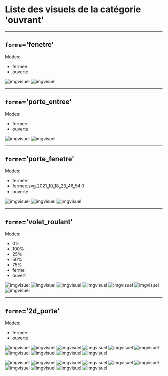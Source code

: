 
# Liste des visuels de la catégorie 'ouvrant'

---
## `forme`='fenetre'

Modes:

* fermee
* ouverte

![imgvisuel](https://static.abls-habitat.fr/img/fenetre_fermee.png)
![imgvisuel](https://static.abls-habitat.fr/img/fenetre_ouverte.png)

---
## `forme`='porte_entree'

Modes:

* fermee
* ouverte

![imgvisuel](https://static.abls-habitat.fr/img/porte_entree_fermee.png)
![imgvisuel](https://static.abls-habitat.fr/img/porte_entree_ouverte.png)

---
## `forme`='porte_fenetre'

Modes:

* fermee
* fermee.svg.2021_10_18_23_46_54.0
* ouverte

![imgvisuel](https://static.abls-habitat.fr/img/porte_fenetre_fermee.png)
![imgvisuel](https://static.abls-habitat.fr/img/porte_fenetre_fermee.svg.2021_10_18_23_46_54.0.png)
![imgvisuel](https://static.abls-habitat.fr/img/porte_fenetre_ouverte.png)

---
## `forme`='volet_roulant'

Modes:

* 0%
* 100%
* 25%
* 50%
* 75%
* ferme
* ouvert

![imgvisuel](https://static.abls-habitat.fr/img/volet_roulant_0%.png)
![imgvisuel](https://static.abls-habitat.fr/img/volet_roulant_100%.png)
![imgvisuel](https://static.abls-habitat.fr/img/volet_roulant_25%.png)
![imgvisuel](https://static.abls-habitat.fr/img/volet_roulant_50%.png)
![imgvisuel](https://static.abls-habitat.fr/img/volet_roulant_75%.png)
![imgvisuel](https://static.abls-habitat.fr/img/volet_roulant_ferme.png)
![imgvisuel](https://static.abls-habitat.fr/img/volet_roulant_ouvert.png)

---
## `forme`='2d_porte'

Modes:

* fermee
* ouverte

![imgvisuel](https://static.abls-habitat.fr/img/2d_porte_fermee_white.png)
![imgvisuel](https://static.abls-habitat.fr/img/2d_porte_fermee_lightblue.png)
![imgvisuel](https://static.abls-habitat.fr/img/2d_porte_fermee_blue.png)
![imgvisuel](https://static.abls-habitat.fr/img/2d_porte_fermee_darkgreen.png)
![imgvisuel](https://static.abls-habitat.fr/img/2d_porte_fermee_gray.png)
![imgvisuel](https://static.abls-habitat.fr/img/2d_porte_fermee_green.png)
![imgvisuel](https://static.abls-habitat.fr/img/2d_porte_fermee_orange.png)
![imgvisuel](https://static.abls-habitat.fr/img/2d_porte_fermee_red.png)
![imgvisuel](https://static.abls-habitat.fr/img/2d_porte_fermee_yellow.png)
![imgvisuel](https://static.abls-habitat.fr/img/2d_porte_fermee_black.png)

![imgvisuel](https://static.abls-habitat.fr/img/2d_porte_ouverte_white.png)
![imgvisuel](https://static.abls-habitat.fr/img/2d_porte_ouverte_lightblue.png)
![imgvisuel](https://static.abls-habitat.fr/img/2d_porte_ouverte_blue.png)
![imgvisuel](https://static.abls-habitat.fr/img/2d_porte_ouverte_darkgreen.png)
![imgvisuel](https://static.abls-habitat.fr/img/2d_porte_ouverte_gray.png)
![imgvisuel](https://static.abls-habitat.fr/img/2d_porte_ouverte_green.png)
![imgvisuel](https://static.abls-habitat.fr/img/2d_porte_ouverte_orange.png)
![imgvisuel](https://static.abls-habitat.fr/img/2d_porte_ouverte_red.png)
![imgvisuel](https://static.abls-habitat.fr/img/2d_porte_ouverte_yellow.png)
![imgvisuel](https://static.abls-habitat.fr/img/2d_porte_ouverte_black.png)


